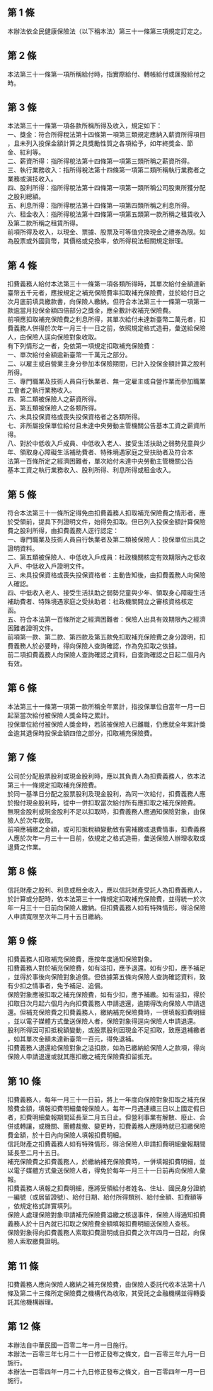 第 1 條
-------
本辦法依全民健康保險法（以下稱本法）第三十一條第三項規定訂定之。

第 2 條
-------
本法第三十一條第一項所稱給付時，指實際給付、轉帳給付或匯撥給付之  
時。

第 3 條
-------
本法第三十一條第一項各款所稱所得及收入，規定如下：  
一、獎金：符合所得稅法第十四條第一項第三類規定應納入薪資所得項目  
    ，且未列入投保金額計算之具獎勵性質之各項給予，如年終獎金、節  
    金、紅利等。  
二、薪資所得：指所得稅法第十四條第一項第三類所稱之薪資所得。  
三、執行業務收入：指所得稅法第十四條第一項第二類所稱執行業務者之  
    業務或演技收入。  
四、股利所得：指所得稅法第十四條第一項第一類所稱公司股東所獲分配  
    之股利總額。  
五、利息所得：指所得稅法第十四條第一項第四類所稱之利息所得。  
六、租金收入：指所得稅法第十四條第一項第五類第一款所稱之租賃收入  
    及第二款所稱之租賃所得。  
前項所得及收入，以現金、票據、股票及可等值兌換現金之禮券為限。如  
為股票或外國貨幣，其價格或兌換率，依所得稅法相關規定辦理。

第 4 條
-------
扣費義務人給付本法第三十一條第一項各類所得時，其單次給付金額達新  
臺幣五千元者，應按規定之補充保險費率扣取補充保險費，並於給付日之  
次月底前填具繳款書，向保險人繳納。但符合本法第三十一條第一項第一  
款逾當月投保金額四倍部分之獎金，應全數計收補充保險費。  
前項應扣取補充保險費之利息所得，其單次給付未達新臺幣二萬元者，扣  
費義務人併得於次年一月三十一日之前，依照規定格式造冊，彙送給保險  
人，由保險人逕向保險對象收取。  
有下列情形之一者，免依第一項規定扣取補充保險費：  
一、單次給付金額逾新臺幣一千萬元之部分。  
二、以雇主或自營業主身分參加本保險期間，已計入投保金額計算之股利  
    所得。  
三、專門職業及技術人員自行執業者、無一定雇主或自營作業而參加職業  
    工會者之執行業務收入。  
四、第二類被保險人之薪資所得。  
五、第五類被保險人之各類所得。  
六、未具投保資格或喪失投保資格者之各類所得。  
七、非所屬投保單位給付且未達中央勞動主管機關公告基本工資之薪資所  
    得。  
八、對於中低收入戶成員、中低收入老人、接受生活扶助之弱勢兒童與少  
    年、領取身心障礙生活補助費者、特殊境遇家庭之受扶助者及符合本  
    法第一百條所定之經濟困難者，單次給付未達中央勞動主管機關公告  
    基本工資之執行業務收入、股利所得、利息所得或租金收入。

第 5 條
-------
符合本法第三十一條所定得免由扣費義務人扣取補充保險費之情形者，應  
於受領前，提具下列證明文件，始得免扣取。但已列入投保金額計算保險  
費之股利所得，由扣費義務人逕行認定：  
一、專門職業及技術人員自行執業者及第二類被保險人：投保單位出具之  
    證明資料。  
二、第五類被保險人、中低收入戶成員：社政機關核定有效期限內之低收  
    入戶、中低收入戶證明文件。  
三、未具投保資格或喪失投保資格者：主動告知後，由扣費義務人向保險  
    人確認。  
四、中低收入老人、接受生活扶助之弱勢兒童與少年、領取身心障礙生活  
    補助費者、特殊境遇家庭之受扶助者：社政機關開立之審核資格核定  
    函。  
五、符合本法第一百條所定之經濟困難者：保險人出具有效期限內之經濟  
    困難者證明文件。  
前項第一款、第二款、第四款及第五款免扣取補充保險費之身分證明，扣  
費義務人於必要時，得向保險人查詢確認，作為免扣取之依據。  
前二項扣費義務人向保險人查詢確認之資料，自查詢確認之日起二個月內  
有效。

第 6 條
-------
本法第三十一條第一項第一款所稱全年累計，指投保單位自當年一月一日  
起至當次給付被保險人獎金時之累計。  
投保單位給付被保險人獎金時，若該被保險人已離職，仍應就全年累計獎  
金逾其退保時投保金額四倍之部分，扣取補充保險費。

第 7 條
-------
公司於分配股票股利或現金股利時，應以其負責人為扣費義務人，依本法  
第三十一條規定扣取補充保險費。  
於同一基準日分配之股票股利及現金股利，為同一次給付，扣費義務人應  
於撥付現金股利時，從中一併扣取當次給付所有應扣取之補充保險費。  
無現金股利或現金股利不足以扣取時，扣費義務人應通知保險對象，由保  
險人於次年收取。  
前項應補繳之金額，或可扣抵稅額變動致有需補繳或退費情事，扣費義務  
人應於次年一月三十一日前，依規定之格式造冊，彙送保險人辦理收取或  
退費之作業。

第 8 條
-------
信託財產之股利、利息或租金收入，應以信託財產受託人為扣費義務人，  
於計算或分配時，依本法第三十一條規定扣取補充保險費，並得統一於次  
年一月三十一日前向保險人繳納。但扣費義務人如有特殊情形，得洽保險  
人申請寬限至次年二月十五日繳納。

第 9 條
-------
扣費義務人扣取補充保險費，應按年度通知保險對象。  
扣費義務人對於補充保險費，如有溢扣，應予退還。如有少扣，應予補足  
，並得於事後向保險對象追償。但依據第五條向保險人查詢確認資料，致  
有少扣之情事者，免予補足、追償。  
保險對象應被扣取之補充保險費，如有少扣，應予補繳。如有溢扣，得於  
扣取日次月起六個月內向扣費義務人申請退還，逾期得改向保險人申請退  
還。但補充保險費之扣費義務人，繳納補充保險費時，一併填報扣費明細  
，並以電子媒體方式彙送保險人者，保險對象得逕向保險人申請退還。  
股利所得因可扣抵稅額變動，或股票股利因現金不足扣取，致應退補繳者  
，如其單次金額未達新臺幣一百元，得免退補。  
扣費義務人退還給保險對象之溢扣款，如為已繳納給保險人之款項，得向  
保險人申請退還或就其應扣繳之補充保險費扣留抵充。

第 10 條
--------
扣費義務人，每年一月三十一日前，將上一年度向保險對象扣取之補充保  
險費金額，填報扣費明細彙報保險人。每年一月遇連續三日以上國定假日  
者，扣費明細彙報期間延長至二月五日止。但營利事業有解散、廢止、合  
併或轉讓，或機關、團體裁撤、變更時，扣費義務人應隨時就已扣繳保險  
費金額，於十日內向保險人填報扣費明細。  
信託財產之扣費義務人如有特殊情形，得洽保險人申請扣費明細彙報期間  
延長至二月十五日。  
補充保險費之扣費義務人，於繳納補充保險費時，一併填報扣費明細，並  
以電子媒體方式彙送保險人者，得免於每年一月三十一日前再向保險人彙  
報。  
扣費義務人填報之扣費明細，應將受領給付者姓名、住址、國民身分證統  
一編號（或居留證號）、給付日期、給付所得類別、給付金額、扣費額等  
，依規定格式詳實填列。  
保險人處理保險對象申請補充保險費溢繳之核退事件，保險人得通知扣費  
義務人於十日內就已扣取之保險費金額填報扣費明細送保險人查核。  
保險對象得向扣費義務人索取扣費證明或自扣費之次年四月一日起，向保  
險人索取繳費證明。

第 11 條
--------
扣費義務人應向保險人繳納之補充保險費，由保險人委託代收本法第十八  
條及第二十三條所定保險費之機構代為收取，其受託之金融機構並得轉委  
託其他機構辦理。

第 12 條
--------
本辦法自中華民國一百零二年一月一日施行。  
本辦法一百零三年七月二十一日修正發布之條文，自一百零三年九月一日  
施行。  
本辦法一百零四年一月二十九日修正發布之條文，自一百零四年一月一日  
施行。

